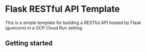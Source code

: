 # Flask RESTful API Template

This is a simple template for building a RESTful API hosted by Flask (gunicorn) in a GCP Cloud Run setting.



## Getting started










